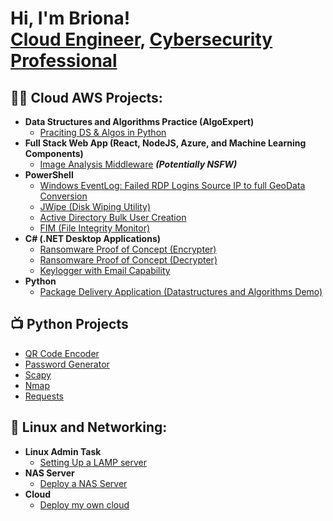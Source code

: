 <h1>Hi, I'm Briona! <br/><a href="https://github.com/briona-allen"> Cloud Engineer</a>, <a href="https://www.linkedin.com/in/briona-allen-/">Cybersecurity Professional</a>

<h2>👨‍💻 Cloud AWS Projects:</h2>

- <b>Data Structures and Algorithms Practice (AlgoExpert)</b>
  - [Praciting DS & Algos in Python](https://github.com/joshmadakor1/Algorithms-Practice)
- <b>Full Stack Web App (React, NodeJS, Azure, and Machine Learning Components)</b>
  - [Image Analysis Middleware](https://github.com/joshmadakor1/4chan-Image-Analysis-Middleware-C964) <b><i>(Potentially NSFW)</b></i>
- <b>PowerShell</b>
  - [Windows EventLog: Failed RDP Logins Source IP to full GeoData Conversion](https://github.com/joshmadakor1/Sentinel-Lab)
  - [JWipe (Disk Wiping Utility)](https://github.com/joshmadakor1/Jwipe.PowerShell)
  - [Active Directory Bulk User Creation](https://github.com/joshmadakor1/AD_PS)
  - [FIM (File Integrity Monitor)](https://github.com/joshmadakor1/PowerShell-Integrity-FIM)
- <b>C# (.NET Desktop Applications)</b>
  - [Ransomware Proof of Concept (Encrypter)](https://github.com/joshmadakor1/EncrypterPOC)
  - [Ransomware Proof of Concept (Decrypter)](https://github.com/joshmadakor1/DecrypterPOC)
  - [Keylogger with Email Capability](https://github.com/joshmadakor1/Key-Logger-With-Email)
- <b>Python</b>
  - [Package Delivery Application (Datastructures and Algorithms Demo)](https://github.com/joshmadakor1/Package-Delivery-Pathfinding-Algorithm)

<h2>📺 Python Projects</h2>

- [QR Code Encoder](https://www.youtube.com/watch?v=a83ASGn_V_s)
- [Password Generator](https://www.youtube.com/watch?v=uHy3oM7NnoU)
- [Scapy](https://www.youtube.com/watch?v=N-L9hklSlNk)
- [Nmap](https://www.youtube.com/watch?v=OfvdQeh79s0)
- [Requests](https://www.youtube.com/watch?v=E2MwRWxDBkA)

<h2> 🤳 Linux and Networking:</h2>

- <b>Linux Admin Task</b>
  - [Setting Up a LAMP server](https://github.com/joshmadakor1/Algorithms-Practice)
- <b>NAS Server</b>
  - [Deploy a NAS Server](https://github.com/joshmadakor1/4chan-Image-Analysis-Middleware-C964) <b><i></b></i>
- <b>Cloud</b>
  - [Deploy my own cloud](https://github.com/joshmadakor1/Sentinel-Lab)

<!--
**briona-allen/briona-allen** is a ✨ _special_ ✨ repository because its `README.md` (this file) appears on your GitHub profile.

Here are some ideas to get you started:

- 🔭 I’m currently working on ...
- 🌱 I’m currently learning ...
- 👯 I’m looking to collaborate on ...
- 🤔 I’m looking for help with ...
- 💬 Ask me about ...
- 📫 How to reach me: ...
- 😄 Pronouns: ...
- ⚡ Fun fact: ...
-->

